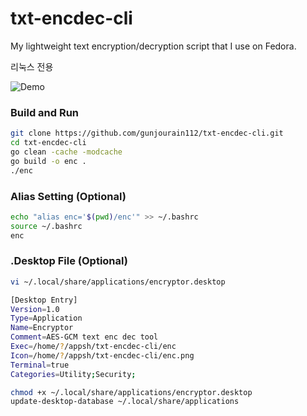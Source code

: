 # txt-encdec-cli
My lightweight text encryption/decryption script that I use on Fedora.

리눅스 전용

![Demo](assets/demo.gif)

### Build and Run
```bash
git clone https://github.com/gunjourain112/txt-encdec-cli.git
cd txt-encdec-cli
go clean -cache -modcache
go build -o enc .
./enc
```

### Alias Setting (Optional)
```bash
echo "alias enc='$(pwd)/enc'" >> ~/.bashrc
source ~/.bashrc
enc
```

### .Desktop File (Optional)
```bash
vi ~/.local/share/applications/encryptor.desktop
```

```bash
[Desktop Entry]
Version=1.0
Type=Application
Name=Encryptor
Comment=AES-GCM text enc dec tool
Exec=/home/?/appsh/txt-encdec-cli/enc
Icon=/home/?/appsh/txt-encdec-cli/enc.png
Terminal=true
Categories=Utility;Security;
```

```bash
chmod +x ~/.local/share/applications/encryptor.desktop
update-desktop-database ~/.local/share/applications
```
